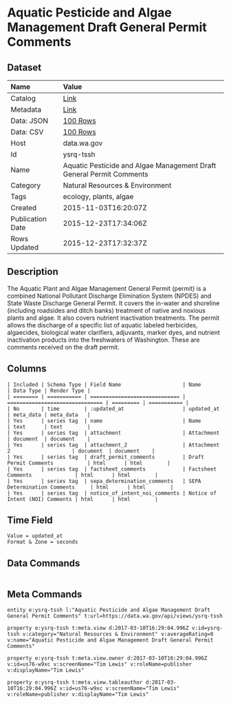 # Aquatic Pesticide and Algae Management Draft General Permit Comments

## Dataset

| Name | Value |
| :--- | :---- |
| Catalog | [Link](https://catalog.data.gov/dataset/aquatic-pesticide-and-algae-management-draft-general-permit-comments) |
| Metadata | [Link](https://data.wa.gov/api/views/ysrq-tssh) |
| Data: JSON | [100 Rows](https://data.wa.gov/api/views/ysrq-tssh/rows.json?max_rows=100) |
| Data: CSV | [100 Rows](https://data.wa.gov/api/views/ysrq-tssh/rows.csv?max_rows=100) |
| Host | data.wa.gov |
| Id | ysrq-tssh |
| Name | Aquatic Pesticide and Algae Management Draft General Permit Comments |
| Category | Natural Resources & Environment |
| Tags | ecology, plants, algae |
| Created | 2015-11-03T16:20:07Z |
| Publication Date | 2015-12-23T17:34:06Z |
| Rows Updated | 2015-12-23T17:32:37Z |

## Description

The Aquatic Plant and Algae Management General Permit (permit) is a combined National Pollutant Discharge Elimination System (NPDES) and State Waste Discharge General Permit. It covers the in-water and shoreline (including roadsides and ditch banks) treatment of native and noxious plants and algae. It also covers nutrient inactivation treatments. The permit allows the discharge of a specific list of aquatic labeled herbicides, algaecides, biological water clarifiers, adjuvants, marker dyes, and nutrient inactivation products into the freshwaters of Washington. These are comments received on the draft permit.

## Columns

```ls
| Included | Schema Type | Field Name                    | Name                            | Data Type | Render Type |
| ======== | =========== | ============================= | =============================== | ========= | =========== |
| No       | time        | :updated_at                   | updated_at                      | meta_data | meta_data   |
| Yes      | series tag  | name                          | Name                            | text      | text        |
| Yes      | series tag  | attachment                    | Attachment                      | document  | document    |
| Yes      | series tag  | attachment_2                  | Attachment 2                    | document  | document    |
| Yes      | series tag  | draft_permit_comments         | Draft Permit Comments           | html      | html        |
| Yes      | series tag  | factsheet_comments            | Factsheet Comments              | html      | html        |
| Yes      | series tag  | sepa_determination_comments   | SEPA Determination Comments     | html      | html        |
| Yes      | series tag  | notice_of_intent_noi_comments | Notice of Intent (NOI) Comments | html      | html        |
```

## Time Field

```ls
Value = updated_at
Format & Zone = seconds
```

## Data Commands

```ls
```

## Meta Commands

```ls
entity e:ysrq-tssh l:"Aquatic Pesticide and Algae Management Draft General Permit Comments" t:url=https://data.wa.gov/api/views/ysrq-tssh

property e:ysrq-tssh t:meta.view d:2017-03-10T16:29:04.996Z v:id=ysrq-tssh v:category="Natural Resources & Environment" v:averageRating=0 v:name="Aquatic Pesticide and Algae Management Draft General Permit Comments"

property e:ysrq-tssh t:meta.view.owner d:2017-03-10T16:29:04.996Z v:id=us76-w9xc v:screenName="Tim Lewis" v:roleName=publisher v:displayName="Tim Lewis"

property e:ysrq-tssh t:meta.view.tableauthor d:2017-03-10T16:29:04.996Z v:id=us76-w9xc v:screenName="Tim Lewis" v:roleName=publisher v:displayName="Tim Lewis"
```